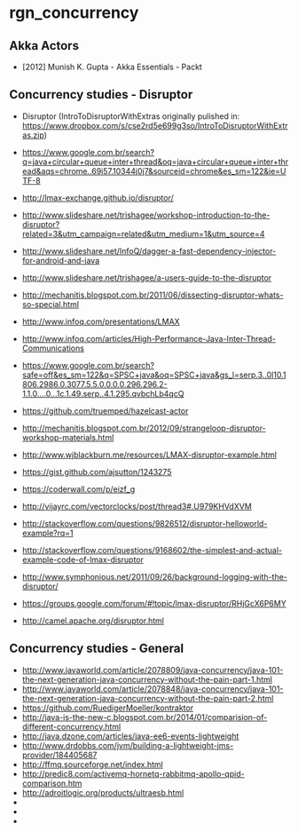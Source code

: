 rgn_concurrency
===============


Akka Actors
-----------

* [2012] Munish K. Gupta - Akka Essentials - Packt

Concurrency studies - Disruptor
-------------------------------

* Disruptor (IntroToDisruptorWithExtras originally pulished in: https://www.dropbox.com/s/cse2rd5e699g3so/IntroToDisruptorWithExtras.zip)

* https://www.google.com.br/search?q=java+circular+queue+inter+thread&oq=java+circular+queue+inter+thread&aqs=chrome..69i57.10344j0j7&sourceid=chrome&es_sm=122&ie=UTF-8
* http://lmax-exchange.github.io/disruptor/
* http://www.slideshare.net/trishagee/workshop-introduction-to-the-disruptor?related=3&utm_campaign=related&utm_medium=1&utm_source=4
* http://www.slideshare.net/InfoQ/dagger-a-fast-dependency-injector-for-android-and-java
* http://www.slideshare.net/trishagee/a-users-guide-to-the-disruptor
* http://mechanitis.blogspot.com.br/2011/06/dissecting-disruptor-whats-so-special.html
* http://www.infoq.com/presentations/LMAX
* http://www.infoq.com/articles/High-Performance-Java-Inter-Thread-Communications
* https://www.google.com.br/search?safe=off&es_sm=122&q=SPSC+java&oq=SPSC+java&gs_l=serp.3..0l10.1806.2986.0.3077.5.5.0.0.0.0.296.296.2-1.1.0....0...1c.1.49.serp..4.1.295.qvbchLb4qcQ
* https://github.com/truemped/hazelcast-actor
* http://mechanitis.blogspot.com.br/2012/09/strangeloop-disruptor-workshop-materials.html
* http://www.wjblackburn.me/resources/LMAX-disruptor-example.html
* https://gist.github.com/ajsutton/1243275
* https://coderwall.com/p/eizf_g
* http://vijayrc.com/vectorclocks/post/thread3#.U979KHVdXVM
* http://stackoverflow.com/questions/9826512/disruptor-helloworld-example?rq=1
* http://stackoverflow.com/questions/9168602/the-simplest-and-actual-example-code-of-lmax-disruptor
* http://www.symphonious.net/2011/09/26/background-logging-with-the-disruptor/
* https://groups.google.com/forum/#!topic/lmax-disruptor/RHjGcX6P6MY
* http://camel.apache.org/disruptor.html



Concurrency studies - General
-----------------------------

* http://www.javaworld.com/article/2078809/java-concurrency/java-101-the-next-generation-java-concurrency-without-the-pain-part-1.html
* http://www.javaworld.com/article/2078848/java-concurrency/java-101-the-next-generation-java-concurrency-without-the-pain-part-2.html
* https://github.com/RuedigerMoeller/kontraktor
* http://java-is-the-new-c.blogspot.com.br/2014/01/comparision-of-different-concurrency.html
* http://java.dzone.com/articles/java-ee6-events-lightweight
* http://www.drdobbs.com/jvm/building-a-lightweight-jms-provider/184405687
* http://ffmq.sourceforge.net/index.html
* http://predic8.com/activemq-hornetq-rabbitmq-apollo-qpid-comparison.htm
* http://adroitlogic.org/products/ultraesb.html
* 
* 
* 

